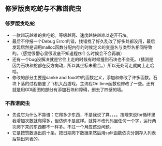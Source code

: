 ## 修罗版贪吃蛇与不靠谱爬虫
### 修罗版贪吃蛇
* 一款越玩越难的贪吃蛇。等级越高、速度越快越难以避开石块。
* 最后不停报一个Debug Error的错，找错找了好久乱改了好多处都没用，最后发现居然是调用malloc函数分配内存的时候定义的变量名与类型名相同导致的。（感觉很懵心里很没底不知道程序什么时候会不会再崩）
* 还有一个bug没解决就是它往上走的时候有时候撞到石块也不会死。（猜测是因为石块和蛇都在反方向动，所以其坐标未重合。）所以无处可走就向上走哈哈。
* 修改的部分主要是sanke and food中的函数定义，添加和修改了许多函数。石块下落的过程借鉴了飞机大战游戏。主流程On time函数也修改了一些。还有就是用GDI画图的部分有添加石块和障碍，删去了四壁的墙。
### 不靠谱爬虫
* 先说它为什么不靠谱：它爬多少东西，不是我说了算。。。。按理来说for循环里我增加次数就爬得多，但仿佛不是这样。就算不改代码里任何一个字，运行两次爬下来的东西都不一样多。不过一个月应该没问题。
* 它是按赞数选出前十条。按日期爬下数据来然后用split函数依次分割存入列表后输出列表的。
